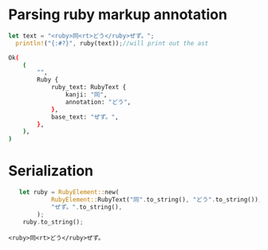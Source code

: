 # Parsing ruby markup annotation

``` rust
let text = "<ruby>同<rt>どう</ruby>ぜず。";
  println!("{:#?}", ruby(text));//will print out the ast

```

```bash
Ok(
    (
        "",
        Ruby {
            ruby_text: RubyText {
                kanji: "同",
                annotation: "どう",
            },
            base_text: "ぜず。",
        },
    ),
)
```

# Serialization

```rust
   let ruby = RubyElement::new(
            RubyElement::RubyText("同".to_string(), "どう".to_string()),
            "ぜず。".to_string(),
        );
    ruby.to_string();

```

```
<ruby>同<rt>どう</ruby>ぜず。
```
